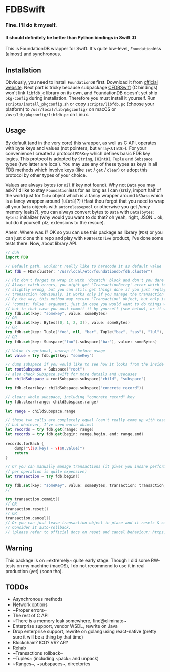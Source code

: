 # FDBSwift
### Fine. I'll do it myself.
#### It should definitely be better than Python bindings in Swift :D

This is FoundationDB wrapper for Swift. It's quite low-level, `Foundation`less (almost) and synchronous.

## Installation

Obviously, you need to install `FoundationDB` first. Download it from [official website](https://www.foundationdb.org/download/). Next part is tricky because subpackage [CFDBSwift](https://github.com/kirilltitov/CFDBSwift) (C bindings) won't link `libfdb_c` library on its own, and FoundationDB doesn't yet ship `pkg-config` during installation. Therefore you must install it yourself. Run `scripts/install_pkgconfig.sh` or copy `scripts/libfdb.pc` (choose your platform) to `/usr/local/lib/pkgconfig/` on macOS or `/usr/lib/pkgconfig/libfdb.pc` on Linux.

## Usage

By default (and in the very core) this wrapper, as well as C API, operates with byte keys and values (not pointers, but `Array<UInt8>`). For your convenience I created a protocol `FDBKey` which defines basic FDB key logics. This protocol is adopted by `String`, `[UInt8]`, `Tuple` and `Subspace` types (two latter are local). You may use any of these types as keys in all FDB methods which involve keys (like `set` / `get` / `clear`) or adopt this protocol by other types of your choice.

Values are always bytes (or `nil` if key not found). Why not `Data` you may ask? I'd like to stay `Foundation`less for as long as I can (srsly, import half of the world just for `Data` object which is a fancy wrapper around `NSData` which is a fancy wrapper around `[UInt8]`?) (Hast thou forgot that you need to wrap all your `Data` objects with `autoreleasepool` or otherwise you get _fancy_ memory leaks?), you can always convert bytes to `Data` with `Data(bytes: Bytes)` initializer (why would you want to do that? oh yeah, right, JSON... ok, but do it yourself plz, extensions to the rescue).

Ahem. Where was I? OK so you can use this package as library (`FDB`) or you can just clone this repo and play with `FDBTestDrive` product, I've done some tests there. Now, about library API.

```swift
// duh
import FDB

// Default path, wouldn't really like to hardcode it as default value
let fdb = FDB(cluster: "/usr/local/etc/foundationdb/fdb.cluster")

// Plz don't forget to wrap it with 'docatch' block and don't you dare to force 'try!' it.
// Always catch errors, you might get 'TransactionRetry' error which tells you that something went
// slightly wrong, but you can still get things done if you just replay all work within the same
// transaction (obviously, it works only if you manage the transaction by yourself).
// By the way, this method may return 'Transaction' object, but only if you explicitly passed
// 'commit: false' argument, just in case you would want to do things within that transaction,
// but in that case you must commit it by yourself (see below), or it will rollback
try fdb.set(key: "somekey", value: someBytes)
// OR
try fdb.set(key: Bytes([0, 1, 2, 3]), value: someBytes)
// OR
try fdb.set(key: Tuple("foo", nil, "bar", Tuple("baz", "sas"), "lul"), value: someBytes)
// OR
try fdb.set(key: Subspace("foo").subspace("bar"), value: someBytes)

// Value is optional, unwrap it before usage
let value = try fdb.get(key: "someKey")

// dump subspace if you would like to see how it looks from the inside
let rootSubspace = Subspace("root")
// also check Subspace.swift for more details and usecases
let childSubspace = rootSubspace.subspace("child", "subspace")

try fdb.clear(key: childSubspace.subspace("concrete_record"))

// clears whole subspace, including "concrete_record" key
try fdb.clear(range: childSubspace.range)

let range = childSubspace.range

// these two calls are completely equal (can't really come up with case when you need second form,
// but whatever, I've seen worse whims)
let records = try fdb.get(range: range)
let records = try fdb.get(begin: range.begin, end: range.end)

records.forEach {
    dump("\($0.key) - \($0.value)")
    return
}

// Or you can manually manage transactions (it gives you insane performance boost since transaction
// per operation is quite expensive)
let transaction = try fdb.begin()

try fdb.set(key: "someKey", value: someBytes, transaction: transaction, commit: false)
//                                                                      ^^^^^^^^^^^^^  notice this plz

try transaction.commit()
// OR
transaction.reset()
// OR
transaction.cancel()
// Or you can just leave transaction object in place and it resets & cancels itself on `deinit`.
// Consider it auto-rollback.
// (please refer to official docs on reset and cancel behaviour: https://apple.github.io/foundationdb/api-c.html#c.fdb_transaction_reset)
```

## Warning

This package is on ~extremely~ quite early stage. Though I did some RW-tests on my machine (macOS), I do not recommend to use it in real production (yet) (soon tho).

## TODOs

* Asynchronous methods
* Network options
* ~Proper errors~
* The rest of C API
* ~There is a memory leak somewhere, find@eliminate~
* Enterprise support, vendor WSDL, rewrite on Java
* Drop enterprise support, rewrite on golang using react-native (pretty sure it will be a thing by that time)
* Blockchain? ICO? VR? AR?
* Rehab
* ~Transactions rollback~
* ~Tuples~ (including ~pack~ and unpack)
* ~Ranges~, ~subspaces~, directories
